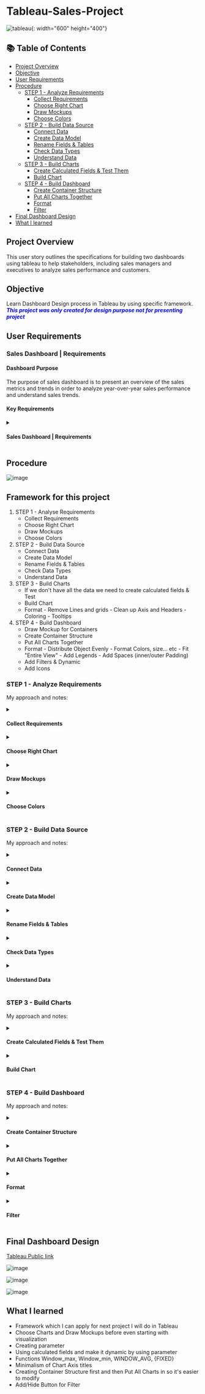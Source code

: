 # Tableau-Sales-Project
 

![tableau](/images/Tableau.png){: width="600" height="400"}

  
## 📚 Table of Contents

- [Project Overview](#project-overview)
- [Objective](#objective)
- [User Requirements](#user-requirements)
- [Procedure](#procedure)
    - [STEP 1 - Analyze Requirements](#step-1---analyze-requirements)
        - [Collect Requirements](#collect-requirements)
        - [Choose Right Chart](#choose-right-chart)
        - [Draw Mockups](#draw-mockups)
        - [Choose Colors](#choose-colors)
    - [STEP 2 - Build Data Source](#step-2---build-data-source)
        - [Connect Data](#connect-data)
        - [Create Data Model](#create-data-model)
        - [Rename Fields & Tables](#rename-fields--tables)
        - [Check Data Types](#check-data-types)
        - [Understand Data](#understand-data)
    - [STEP 3 - Build Charts](#step-3---build-charts)
        - [Create Calculated Fields & Test Them](#create-calculated-fields--test-them)
        - [Build Chart](#build-chart)
    - [STEP 4 - Build Dashboard](#step-4---build-dashboard)
        - [Create Container Structure](#create-container-structure)
        - [Put All Charts Together](#put-all-charts-together)
        - [Format](#format)
        - [Filter](#filter)
- [Final Dashboard Design](#final-dashboard-design)
- [What I learned](#what-i-learned)


  

## **Project Overview**

This user story outlines the specifications for building two dashboards using tableau to help stakeholders, including sales managers and executives to analyze sales performance and customers.
## **Objective**

Learn Dashboard Design process in Tableau by using specific framework. <font color="blue">**_This project was only created for design purpose not for presenting project_**</font>
  
## **User Requirements**

### Sales Dashboard | Requirements

#### Dashboard Purpose

The purpose of sales dashboard is to present an overview of the sales metrics and trends in order to analyze year-over-year sales performance and understand sales trends.

#### Key Requirements

<details>
<summary><h4>Sales Dashboard | Requirements</h4></summary>

<h5>KPI Overview</h5>
<p>Display a summary of total sales, profits and quantity for the current year and the previous year.</p>

<h5>Sales Trends</h5>
<ul>
    <li>Present the data for each KPI on a monthly basis for both the current year and the previous year.</li>
    <li>Identify months with highest and lowest sales and make them easy to recognize.</li>
</ul>

<h5>Product Subcategory Comparison</h5>
<ul>
    <li>Compare sales performance by different product subcategories for the current year and the previous year.</li>
    <li>Include a comparison of sales with profit.</li>
</ul>

<h5>Weekly Trends for Sales & Profit</h5>
<ul>
    <li>Present weekly sales and profit data for the current year.</li>
    <li>Display the average weekly values.</li>
    <li>Highlight weeks that are above and below the average to draw attention to sales & profit performance.</li>
</ul>

<h3>Customer Dashboard | Requirements</h3>

<h4>Dashboard Purpose</h4>
<p>The customer dashboard aims to provide an overview of customer data, trends and behaviors. It will help marketing teams and management to understand customer segments and improve customer satisfaction.</p>

<h4>Key Requirements</h4>

<h5>KPI Overview</h5>
<p>Display a summary of total number of customers, total sales per customer and total number of orders for the current year and the previous year.</p>

<h5>Customer Trends</h5>
<ul>
    <li>Present the data for each KPI on a monthly basis for both the current year and the previous year.</li>
    <li>Identify months with highest and lowest sales and make them easy to recognize.</li>
</ul>

<h5>Customer Distribution by Number of Orders</h5>
<p>Represent the distribution of customers based on the number of orders they have placed to provide insights into customer behavior, loyalty and engagement.</p>

<h5>Top 10 Customers By Profit</h5>
<ul>
    <li>Present the top 10 customers who have generated the highest profits for the company.</li>
    <li>Show additional information like rank, number of orders, current sales, current profit and the last order date.</li>
</ul>

<h3>Design & Interactivity Requirements</h3>

<h5>Dashboard Dynamic</h5>
<ul>
    <li>The Dashboard should allow users to check historical data by offering them the flexibility to select any desired year.</li>
    <li>Provide users with the ability to navigate between the dashboards easily.</li>
    <li>Make the charts and graphs interactive, enabling users to filter data using the charts.</li>
</ul>

<h5>Data Filters</h5>
<p>Allow users to filter data by product information like category and subcategory and by location information like region, state and city.</p>

</details>



  

## **Procedure**


![image](/images/20250120121612.png)

## Framework for this project

1. STEP 1 - Analyse Requirements
	- Collect Requirements
	- Choose Right Chart
	- Draw Mockups
	- Choose Colors
2. STEP 2 - Build Data Source
	- Connect Data
	- Create Data Model
	- Rename Fields & Tables 
	- Check Data Types
	- Understand Data
3. STEP 3 - Build Charts
	- If we don't have all the data we need to create calculated fields & Test
	- Build Chart
	- Format 
		  - Remove Lines and grids
		  - Clean up Axis and Headers
		  - Coloring
		  - Tooltips
4. STEP 4 - Build Dashboard
	- Draw Mockup for Containers
	- Create Container Structure
	- Put All Charts Together
	- Format
		  - Distribute Object Evenly
		  - Format Colors, size... etc
		  - Fit "Entire View"
		  - Add Legends
		  - Add Spaces (inner/outer Padding)
	- Add Filters & Dynamic
	- Add Icons

### STEP 1 - Analyze Requirements

My approach and notes:

<details>
<summary><h4>Collect Requirements</h4></summary>
<ul>
    <li><a href="#user-requirements">Tableau User Story Requirements</a></li>
</ul>
</details>

<details>
<summary><h4>Choose Right Chart</h4></summary>
<p>I analyzed requirements and chose what chart I will use</p>
<p>Example:</p>
<pre>
KPI Overview

- Display a summary of total sales, profits and quantity for the current year and the previous year
</pre>
<blockquote>CHART: Numeric chart, BANS chart good for showing whole numbers</blockquote>
</details>

<details>
<summary><h4>Draw Mockups</h4></summary>
<img src="/images/20250120121719.png" alt="Mockup 1">
<img src="/images/20250120121745.png" alt="Mockup 2">
</details>

<details>
<summary><h4>Choose Colors</h4></summary>
<p><strong>Choosing colors</strong> at <strong>start</strong> of a project is important. Early selection of colors helps maintain <strong>consistency</strong> throughout the project</p>
<p><strong>Maximum of 4 Colors</strong></p>
<ul>
    <li>2 Basic Colors example: White background - #303030 dark gray & #b3b3b3 light gray</li>
    <li>2 Custom Colors: User preferences/Logo color in this case #ff5500 orange #1da2d0 light blue</li>
</ul>
</details>

### STEP 2 - Build Data Source

My approach and notes:

<details>
<summary><h4>Connect Data</h4></summary>
<p>Opened new file and connect text file .csv</p>
</details>

<details>
<summary><h4>Create Data Model</h4></summary>
<p>Always start with the FACT table to build the data model. FACT table is the table where there are ID, dates, measures; in my case, it is orders.csv. The rest are dimensions.</p>
<img src="/images/20250114144836.png" alt="Data Model">
<p>I need to make sure that connections are right; in this case, Order and Products tables are connected with Product ID.</p>
</details>

<details>
<summary><h4>Rename Fields & Tables</h4></summary>
<p>In my case, I changed Location.csv to Location so it's clean.</p>
</details>

<details>
<summary><h4>Check Data Types</h4></summary>
<p>Incorrect data types can result in inaccurate visualizations. Made sure that dates and measures in FACTS are not String data type.</p>
</details>

<details>
<summary><h4>Understand Data</h4></summary>
<p>Understanding the data is important to understand the business and build correct visualization.</p>
</details>

### STEP 3 - Build Charts

My approach and notes:

<details>
<summary><h4>Create Calculated Fields & Test Them</h4></summary>

<p>Display a summary of total sales, profits and quantity for the current year (CY Sales) and the previous year (PY Sales)</p>
<p>The Dashboard should allow users to check historical data by offering them the flexibility to select any desired year</p>

<p>Sales for year 2023:</p>
<p>New created field CY Sales, PY Sales:</p>

<img src="/images/20250114151226.png" alt="CY Sales">

<img src="/images/20250114151330.png" alt="PY Sales">

<p>For dynamic purpose, I can use parameters in Tableau. In order to use it, I needed to have years of order years in a field which I named Order date (Year)</p>
<img src="/images/20250114151138.png" alt="Order Date (Year)">
<p>Created parameter "Select Year"</p>
<img src="/images/20250114152255.png" alt="Select Year Parameter">

<img src="/images/20250114152454.png" alt="Select Year Parameter Configuration">

<p>Now, in order to make it dynamic, I need to change fields CY Sales and PY Sales</p>
<pre>
<code>
IF YEAR([Order Date])= 2023 THEN [Sales]
END
</code>
</pre>
<p>to</p>
<pre>
<code>
IF YEAR([Order Date])= [Select Year] THEN [Sales]
END
</code>
</pre>
<p>And PY Sales to</p>
<pre>
<code>
IF YEAR([Order Date])= [Select Year]-1 THEN [Sales]
END
</code>
</pre>
</details>

<details>
<summary><h4>Build Chart</h4></summary>

<h5>Created BAN</h5>
<img src="/images/20250114153846.png" alt="BAN Chart">
<p>Adjust formatting</p>
<img src="/images/20250114154443.png" alt="BAN Chart Formatting">

<p>In order to create a clear indicator, I used easy custom formatting ▲ 0.00%; ▼ -0.00%; which will show ▲ in a case of positive number and ▼ negative number</p>
<img src="/images/20250114154613.png" alt="Custom Formatting">

<h5>Sparkline</h5>
<p>To be able to compare two graphs on each other, I dragged PY Sales to CY Sales on Y-Axis</p>
<img src="/images/20250114155648.png" alt="Sparkline">

<p>Next, I needed to highlight the lowest and highest value. For that, I needed a new calculated field Min/Max Sales</p>
<pre>
<code>
IF SUM([CY Sales]) = WINDOW_MAX(SUM([CY Sales])) //WINDOW_MAX - max value in current window
THEN SUM([CY Sales])
ELSEIF SUM([CY Sales]) = WINDOW_MIN(SUM([CY Sales]))
THEN SUM([CY Sales])
END
</code>
</pre>

<p>Then I used this new calculated field in a row and to be able to show it in one graph, I had to choose Dual Axis</p>
<img src="/images/20250115095915.png" alt="Dual Axis">

<p>I fixed this range which was caused by continuous graph by changing SUM values to "{}" brackets</p>
<img src="/images/20250115100641.png" alt="Fixed Range">

<img src="/images/20250115100930.png" alt="Fixed Range">

<h5>Format</h5>
<p>I removed all lines and grids and cleaned up Axis and Headers because minimalism is the key. Excessive info on the dashboard can distract users from the important data</p>
<p>I left only X-Axis where instead of the numbers of the month, I made sure it's obvious what values are there even without Axis Title by showing months abbreviation</p>
<img src="/images/20250115101914.png" alt="Minimalist Axis">

<p>Instead of showing all months on Axis</p>
<img src="/images/20250115102208.png" alt="All Months Axis">
<p>I made it minimalist by showing only Jan and Dec so everyone who will look at it can see that it's from Jan to Dec</p>
<img src="/images/20250115103050.png" alt="Minimalist Axis Jan-Dec">
<img src="/images/20250115103208.png" alt="Minimalist Axis Jan-Dec">

<h5>Coloring</h5>
<p>I used colors mentioned above: dark gray for CY Sales and light gray for PY Sales. To change the color of MIN/MAX Sales, I dragged "Min/Max Sales" from Rows by holding Ctrl on Colour</p>
<p>For MAX #1da2d0 and #ff5500 for MIN</p>

<h5>Tooltips</h5>
<p>Info showed while hovering on graph line</p>
<p>I created a new calculated field Current Year and Previous year based on [Select Year]</p>
<img src="/images/20250115112033.png" alt="Calculated Field">
<p>I formatted Tooltip so it shows clearly what I want to show</p>
<img src="/images/20250115112926.png" alt="Formatted Tooltip">

<h5>Create Bar Chart</h5>
<p>**When you merge two charts together, don't forget to synchronize Axis!**</p>
<img src="/images/20250116093006.png" alt="Synchronized Axis">

<p>To be able to easily identify in which subcategory KPI was worse than the previous year, I added an icon</p>
<img src="/images/20250116094056.png" alt="Icon">
<p>For that, I created a calculated field which compares CY Sales KPI with PY Sales result:</p>
<img src="/images/20250116094614.png" alt="Calculated Field">

<p>For better overview, I sorted subcategories based on CY sales</p>
<img src="/images/20250116094857.png" alt="Sorted Subcategories">

<h5>Weekly Trends for Sales & Profit</h5>
<p>Present weekly sales and profit data for the current year.</p>
<p>Display the average weekly values</p>
<p>Highlight weeks that are above and below the average to draw attention to sales & profit performance.</p>

<h5>Line Chart</h5>
<p>Weekly sales and profit data graph:</p>
<img src="/images/20250116100357.png" alt="Weekly Sales and Profit Data">
<p>To display average values, I added a reference line</p>
<img src="/images/20250116100555.png" alt="Reference Line">

<p>For different coloring above and under, I created a calculated field with function WINDOW_AVG instead of AVG for the reason that I only needed to reference to this year, not all of them</p>
<pre>
<code>
IF SUM([CY Sales]) > WINDOW_AVG(SUM([CY Sales])) THEN 'Above'
ELSE 'Below'
END
</code>
</pre>
<img src="/images/20250116101859.png" alt="Calculated Field">
</details>

### STEP 4 - Build Dashboard

My approach and notes:

<details>
<summary><h4>Create Container Structure</h4></summary>
<p>I usually use a fixed size of Dashboard 1200x800 px. I'm starting with floating containers before tiled ones. By holding SHIFT and dragging it inside, I created a floating container.</p>
<img src="/images/20250116104420.png" alt="Floating Container">

<p>Then I created a tiled main vertical container with horizontal containers in it. I used blank fields to see my structure first.</p>
<img src="/images/20250116110938.png" alt="Tiled Container Structure">
</details>

<details>
<summary><h4>Put All Charts Together</h4></summary>
<img src="/images/20250116111357.png" alt="All Charts Together">
</details>

<details>
<summary><h4>Format</h4></summary>
<p>Distribute Object Evenly</p>
<img src="/images/20250116111334.png" alt="Distribute Object Evenly">

<p>Outer padding 10, Inner padding 10</p>
</details>

<details>
<summary><h4>Filter</h4></summary>
<p>Filter Apply to all using this Data Source and then select in each graph which filter you want to be shown.</p>
<img src="/images/20250116121851.png" alt="Filter">

<p>I chose what I will have in filter by clicking on chart and selecting filters</p>
<img src="/images/20250120143719.png" alt="Filter">


<p>Number of Orders per Customer</p>
<pre><code>{FIXED [CY Customers Nr.]: COUNTD([CY Orders])}</code></pre>
<p><code>{FIXED [CY Customers Nr.]:</code> all the customers who ordered this year then the aggregation <code>COUNTD([CY Orders])</code> number of orders</p>
</details>

## **Final Dashboard Design**

[Tableau Public link](https://public.tableau.com/app/profile/miroslav.kopac/viz/PortfolioProject1_17373657626930/SalesDashboard)

![image](/images/20250120124311.png)

![image](/images/20250120124332.png)

![image](/images/20250120124400.png)

  
## **What I learned**

- Framework which I can apply for next project I will do in Tableau
- Choose Charts and Draw Mockups before even starting with visualization
- Creating parameter 
- Using calculated fields and make it dynamic by using parameter
- Functions Window_max, Window_min, WINDOW_AVG, {FIXED}
- Minimalism of Chart Axis titles 
- Creating Container Structure first and then Put All Charts in so it's easier to modify
- Add/Hide Button for Filter 